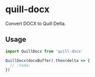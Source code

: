 # quill-docx

Convert DOCX to Quill Delta.

## Usage

```javascript
import QuillDocx from 'quill-docx'

QuillDocx(docxBuffer).then(delta => {
  // :tada:
})
```
